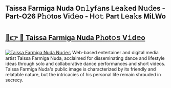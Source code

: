 ## Taissa Farmiga Nuda O𝚗𝚕yf𝚊ns L𝚎a𝚔ed N𝚞𝚍es - Part-O26 P𝚑𝚘tos Vi𝚍𝚎o - H𝚘𝚝 Part L𝚎a𝚔s MiLWo

# <h2><a href="http://kf53do.oniu.top/?m=Taissa+Farmiga+Nuda">🔗👉 🔴 Taissa Farmiga Nuda P𝚑ot𝚘𝚜 V𝚒d𝚎o</a></h2>

[![Taissa Farmiga Nuda Nu𝚍e𝚜](https://i.imgur.com/0qMVB7G.gif)](http://kf53do.oniu.top/?m=Taissa+Farmiga+Nuda)
Web-based entertainer and digital media artist Taissa Farmiga Nuda, acclaimed for disseminating dance and lifestyle ideas through solo and collaborative dance performances and short videos. Taissa Farmiga Nuda's public image is characterized by its friendly and relatable nature, but the intricacies of his personal life remain shrouded in secrecy.  
